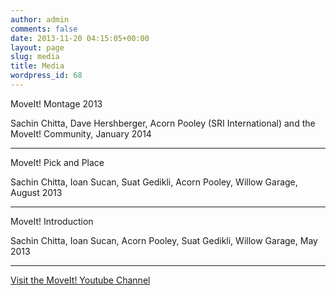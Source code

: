 ```yaml
---
author: admin
comments: false
date: 2013-11-20 04:15:05+00:00
layout: page
slug: media
title: Media
wordpress_id: 68
---
```


MoveIt! Montage 2013







Sachin Chitta, Dave Hershberger, Acorn Pooley (SRI International) and the MoveIt! Community, January 2014





* * *




MoveIt! Pick and Place







Sachin Chitta, Ioan Sucan, Suat Gedikli, Acorn Pooley, Willow Garage, August 2013






* * *




MoveIt! Introduction







Sachin Chitta, Ioan Sucan, Acorn Pooley, Suat Gedikli, Willow Garage, May 2013






* * *




[Visit the MoveIt! Youtube Channel](http://www.youtube.com/user/moveitrobot)
